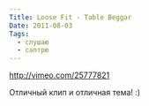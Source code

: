 ```yaml
---
Title: Loose Fit - Table Beggar
Date: 2011-08-03
Tags:
  - слушаю
  - саптрю
---
```


http://vimeo.com/25777821

Отличный клип и отличная тема! :)